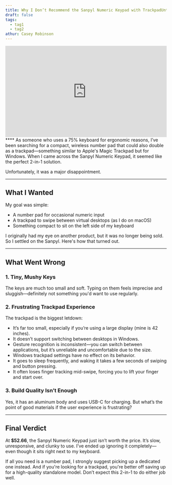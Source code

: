 ```yaml
---
title: Why I Don’t Recommend the Sanpyl Numeric Keypad with TrackpadUntitled
draft: false
tags:
  - tag1
  - tag2
athur: Casey Robinson
---
```

<div style="position:relative; padding-bottom:56.25%; height:0; overflow:hidden;">
  <iframe src="https://www.youtube.com/embed/VIDEO_ID"
      style="position:absolute; top:0; left:0; width:100%; height:100%; border:0;"
      allowfullscreen>
  </iframe>
</div>
****
As someone who uses a 75% keyboard for ergonomic reasons, I’ve been searching for a compact, wireless number pad that could also double as a trackpad—something similar to Apple's Magic Trackpad but for Windows. When I came across the Sanpyl Numeric Keypad, it seemed like the perfect 2-in-1 solution.  

Unfortunately, it was a major disappointment.  

---

## What I Wanted  
My goal was simple:  

- A number pad for occasional numeric input  
- A trackpad to swipe between virtual desktops (as I do on macOS)  
- Something compact to sit on the left side of my keyboard  

I originally had my eye on another product, but it was no longer being sold. So I settled on the Sanpyl. Here's how that turned out.  

---

## What Went Wrong  

### 1. Tiny, Mushy Keys  
The keys are much too small and soft. Typing on them feels imprecise and sluggish—definitely not something you'd want to use regularly.  

### 2. Frustrating Trackpad Experience  
The trackpad is the biggest letdown:  

- It’s far too small, especially if you’re using a large display (mine is 42 inches).  
- It doesn’t support switching between desktops in Windows.  
- Gesture recognition is inconsistent—you can switch between applications, but it’s unreliable and uncomfortable due to the size.  
- Windows trackpad settings have no effect on its behavior.  
- It goes to sleep frequently, and waking it takes a few seconds of swiping and button pressing.  
- It often loses finger tracking mid-swipe, forcing you to lift your finger and start over.  

### 3. Build Quality Isn’t Enough  
Yes, it has an aluminum body and uses USB-C for charging. But what’s the point of good materials if the user experience is frustrating?  

---

## Final Verdict  
At **$52.66**, the Sanpyl Numeric Keypad just isn’t worth the price. It’s slow, unresponsive, and clunky to use. I’ve ended up ignoring it completely—even though it sits right next to my keyboard.  

If all you need is a number pad, I strongly suggest picking up a dedicated one instead. And if you're looking for a trackpad, you're better off saving up for a high-quality standalone model. Don’t expect this 2-in-1 to do either job well.  
